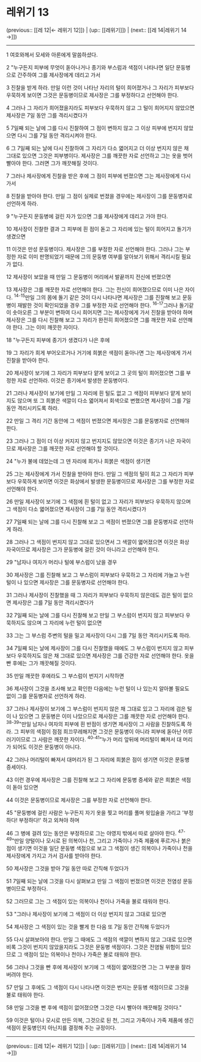 # 레위기 13

(previous:: [[레 12|← 레위기 12]]) | (up:: [[레위기]]) | (next:: [[레 14|레위기 14 →]])

***




1 
여호와께서 모세와 아론에게 말씀하셨다. 



2 
"누구든지 피부에 무엇이 돋아나거나 종기와 부스럼과 색점이 나타나면 일단 문둥병으로 간주하여 그를 제사장에게 데리고 가서 



3 
진찰을 받게 하라. 만일 이런 것이 나타난 자리의 털이 희어졌거나 그 자리가 피부보다 우묵하게 보이면 그것은 문둥병이므로 제사장은 그를 부정하다고 선언해야 한다. 



4 
그러나 그 자리가 희어졌을지라도 피부보다 우묵하지 않고 그 털이 희어지지 않았으면 제사장은 7일 동안 그를 격리시켰다가 



5 
7일째 되는 날에 그를 다시 진찰하여 그 점이 변하지 않고 그 이상 피부에 번지지 않았으면 다시 그를 7일 동안 격리시켜야 한다. 



6 
그 7일째 되는 날에 다시 진찰하여 그 자리가 다소 엷어지고 더 이상 번지지 않은 채 그대로 있으면 그것은 피부병이다. 제사장은 그를 깨끗한 자로 선언하고 그는 옷을 벗어 빨아야 한다. 그러면 그가 깨끗해질 것이다. 



7 
그러나 제사장에게 진찰을 받은 후에 그 점이 피부에 번졌으면 그는 제사장에게 다시 가서 



8 
진찰을 받아야 한다. 만일 그 점이 실제로 번졌을 경우에는 제사장이 그를 문둥병자로 선언하게 하라. 



9 
"누구든지 문둥병에 걸린 자가 있으면 그를 제사장에게 데리고 가야 한다. 



10 
제사장이 진찰한 결과 그 피부에 흰 점이 돋고 그 자리에 있는 털이 희어지고 돌기가 생겼으면 



11 
이것은 만성 문둥병이다. 제사장은 그를 부정한 자로 선언해야 한다. 그러나 그는 부정한 자로 이미 판명되었기 때문에 그의 문둥병 여부를 알아보기 위해서 격리시킬 필요가 없다. 



12 
제사장이 보았을 때 만일 그 문둥병이 머리에서 발끝까지 전신에 번졌으면 



13 
제사장은 그를 깨끗한 자로 선언해야 한다. 그는 전신이 희어졌으므로 이미 나은 자이다. <sup class="versenum">14-15</sup>만일 그의 몸에 돌기 같은 것이 다시 나타나면 제사장은 그를 진찰해 보고 문둥병이 재발한 것이 확인되었을 경우 그를 부정한 자로 선언해야 한다. <sup class="versenum">16-17</sup>그러나 돌기같이 솟아오른 그 부분이 변하여 다시 희어지면 그는 제사장에게 가서 진찰을 받아야 하며 제사장은 그를 다시 진찰해 보고 그 자리가 완전히 희어졌으면 그를 깨끗한 자로 선언해야 한다. 그는 이미 깨끗한 자이다. 



18 
"누구든지 피부에 종기가 생겼다가 나은 후에 



19 
그 자리가 희게 부어오르거나 거기에 희붉은 색점이 돋아나면 그는 제사장에게 가서 진찰을 받아야 한다. 



20 
제사장이 보기에 그 자리가 피부보다 얕게 보이고 그 곳의 털이 희어졌으면 그를 부정한 자로 선언하라. 이것은 종기에서 발생한 문둥병이다. 



21 
그러나 제사장이 보기에 만일 그 자리에 흰 털도 없고 그 색점이 피부보다 얕게 보이지도 않으며 또 그 희붉은 색깔이 다소 엷어져서 회색으로 변했으면 제사장이 그를 7일 동안 격리시키도록 하라. 



22 
만일 그 격리 기간 동안에 그 색점이 번졌으면 제사장은 그를 문둥병자로 선언해야 한다. 



23 
그러나 그 점이 더 이상 커지지 않고 번지지도 않았으면 이것은 종기가 나은 자국이므로 제사장은 그를 깨끗한 자로 선언해야 할 것이다. 



24 
"누가 불에 데었는데 그 덴 자리에 희거나 희붉은 색점이 생기면 



25 
그는 제사장에게 가서 진찰을 받아야 한다. 만일 그 색점의 털이 희고 그 자리가 피부보다 우묵하게 보이면 이것은 화상에서 발생한 문둥병이므로 제사장은 그를 부정한 자로 선언해야 한다. 



26 
만일 제사장이 보기에 그 색점에 흰 털이 없고 그 자리가 피부보다 우묵하지 않으며 그 색점이 다소 엷어졌으면 제사장이 그를 7일 동안 격리시켰다가 



27 
7일째 되는 날에 그를 다시 진찰해 보고 그 색점이 번졌으면 그를 문둥병자로 선언하게 하라. 



28 
그러나 그 색점이 번지지 않고 그대로 있으면서 그 색깔이 엷어졌으면 이것은 화상 자국이므로 제사장은 그가 문둥병에 걸린 것이 아니라고 선언해야 한다. 



29 
"남자나 여자가 머리나 털에 부스럼이 났을 경우 



30 
제사장은 그를 진찰해 보고 그 부스럼이 피부보다 우묵하고 그 자리에 가늘고 누런 털이 나 있으면 제사장은 그를 문둥병자로 선언해야 한다. 



31 
그러나 제사장이 진찰했을 때 그 자리가 피부보다 우묵하지 않은데도 검은 털이 없으면 제사장은 그를 7일 동안 격리시켰다가 



32 
7일째 되는 날에 그를 다시 진찰해 보고 만일 그 부스럼이 번지지 않고 피부보다 우묵하지도 않으며 그 자리에 누런 털이 없으면 



33 
그는 그 부스럼 주변의 털을 밀고 제사장이 다시 그를 7일 동안 격리시키도록 하라. 



34 
7일째 되는 날에 제사장이 그를 다시 진찰했을 때에도 그 부스럼이 번지지 않고 피부보다 우묵하지도 않은 채 그대로 있으면 제사장은 그를 건강한 자로 선언해야 한다. 옷을 빤 후에는 그가 깨끗해질 것이다. 



35 
만일 깨끗한 후에라도 그 부스럼이 번지기 시작하면 



36 
제사장이 그것을 조사해 보고 확인한 다음에는 누런 털이 나 있는지 알아볼 필요도 없이 그를 문둥병자로 선언하게 하라. 



37 
그러나 제사장이 보기에 그 부스럼이 번지지 않은 채 그대로 있고 그 자리에 검은 털이 나 있으면 그 문둥병은 이미 나았으므로 제사장은 그를 깨끗한 자로 선언해야 한다. <sup class="versenum">38-39</sup>"만일 남자나 여자의 피부에 흰 반점이 생기면 제사장이 그 사람을 진찰하도록 하라. 그 피부의 색점이 점점 희끄무레해지면 그것은 문둥병이 아니라 피부에 돋아난 어루러기이므로 그 사람은 깨끗한 자이다. <sup class="versenum">40-41</sup>"누가 머리 앞뒤에 머리털이 빠져서 대 머리가 되어도 이것은 문둥병이 아니다. 



42 
그러나 머리털이 빠져서 대머리가 된 그 자리에 희붉은 점이 생기면 이것은 문둥병 증세이다. 



43 
이런 경우에 제사장은 그를 진찰해 보고 그 자리에 문둥병 증세와 같은 희붉은 색점이 돋아 있으면 



44 
이것은 문둥병이므로 제사장은 그를 부정한 자로 선언해야 한다. 



45 
"문둥병에 걸린 사람은 누구든지 자기 옷을 찢고 머리를 풀며 윗입술을 가리고 '부정하다! 부정하다!' 하고 외쳐야 하며 



46 
그 병에 걸려 있는 동안은 부정하므로 그는 야영지 밖에서 따로 살아야 한다. <sup class="versenum">47-49</sup>"만일 양털이나 모시로 된 의복이나 천, 그리고 가죽이나 가죽 제품에 푸르거나 붉은 점이 생기면 이것을 일단 문둥병 색점으로 보고 그 색점이 생긴 의복이나 가죽이나 천을 제사장에게 가지고 가서 검사를 받아야 한다. 



50 
제사장은 그것을 받아 7일 동안 따로 간직해 두었다가 



51 
7일째 되는 날에 그것을 다시 살펴보고 만일 그 색점이 번졌으면 이것은 전염성 문둥병이므로 부정하다. 



52 
그러므로 그는 그 색점이 있는 의복이나 천이나 가죽을 불로 태워야 한다. 



53 
"그러나 제사장이 보기에 그 색점이 더 이상 번지지 않고 그대로 있으면 



54 
제사장은 그 색점이 있는 것을 빨게 한 다음 또 7일 동안 간직해 두었다가 



55 
다시 살펴보아야 한다. 만일 그 때에도 그 색점의 색깔이 변하지 않고 그대로 있으면 비록 그것이 번지지 않았을지라도 그것은 문둥병 색점이다. 그것은 전염될 위험이 있으므로 그 색점이 있는 의복이나 천이나 가죽은 불로 태워야 한다. 



56 
그러나 그것을 빤 후에 제사장이 보기에 그 색점이 엷어졌으면 그는 그 부분을 잘라 버려야 한다. 



57 
만일 그 후에도 그 색점이 다시 나타나면 이것은 번지는 문둥병 색점이므로 그것을 불로 태워야 한다. 



58 
만일 그것을 빤 후에 색점이 없어졌으면 그것은 다시 빨아야 깨끗해질 것이다." 



59 
이것은 털이나 모시로 만든 의복, 그것으로 된 천, 그리고 가죽이나 가죽 제품에 생긴 색점이 문둥병인지 아닌지를 결정해 주는 규정이다.

***

(previous:: [[레 12|← 레위기 12]]) | (up:: [[레위기]]) | (next:: [[레 14|레위기 14 →]])
